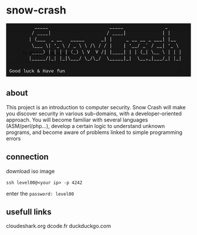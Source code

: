 # snow-crash
![snow-crash](./files/snow-crash.png)
## about
This project is an introduction to computer security. Snow Crash will make you discover security in various sub-domains, with a developer-oriented approach. You will become familiar with several languages (ASM/perl/php…), develop a certain logic to understand unknown programs, and become aware of problems linked to simple programming errors
## connection

download iso image
```
ssh level00@<your ip> -p 4242
```
enter the `password: level00`
## usefull links
cloudeshark.org
dcode.fr
duckduckgo.com
